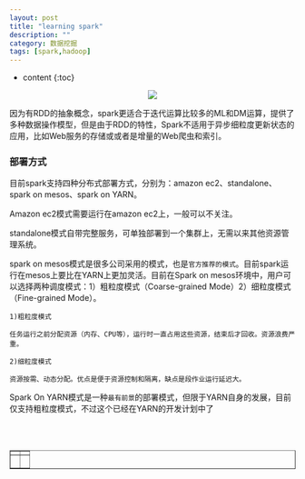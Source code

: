 ```yaml
---
layout: post
title: "learning spark"
description: ""
category: 数据挖掘
tags: [spark,hadoop]
---
```

* content
{:toc}

<div align="center">
<image src="http://www.360sdn.com/uploadfile/2015/0330/20150330011728778.jpg">
</div>

因为有RDD的抽象概念，spark更适合于迭代运算比较多的ML和DM运算，提供了多种数据操作模型，但是由于RDD的特性，Spark不适用于异步细粒度更新状态的应用，比如Web服务的存储或或者是增量的Web爬虫和索引。

### 部署方式

目前spark支持四种分布式部署方式，分别为：amazon ec2、standalone、spark on mesos、spark on YARN。

Amazon ec2模式需要运行在amazon ec2上，一般可以不关注。

standalone模式自带完整服务，可单独部署到一个集群上，无需以来其他资源管理系统。

spark on mesos模式是很多公司采用的模式，也是`官方推荐的模式`。目前spark运行在mesos上要比在YARN上更加灵活。目前在Spark on mesos环境中，用户可以选择两种调度模式：1）粗粒度模式（Coarse-grained Mode）2）细粒度模式（Fine-grained Mode）。

```
1)粗粒度模式

任务运行之前分配资源（内存、CPU等），运行时一直占用这些资源，结束后才回收。资源浪费严重。

2)细粒度模式

资源按需、动态分配。优点是便于资源控制和隔离，缺点是段作业运行延迟大。
```

Spark On YARN模式是一种`最有前景`的部署模式，但限于YARN自身的发展，目前仅支持粗粒度模式，不过这个已经在YARN的开发计划中了

<div align="center"><table style="text-align: center; width: 100%;" border="1" cellpadding="1" cellspacing="1">

<tr>
<td><img src=""></td>
<td><img src=""></td>
</tr>

<tr>
<td><p><small><b> </b></small></p></td>
<td><p><small><b> </b></small></p></td>
</tr>

<br><br></table></div>